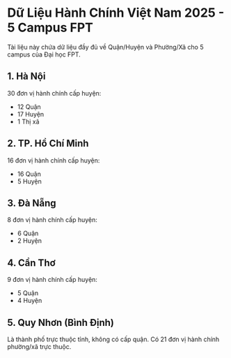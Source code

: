 # Dữ Liệu Hành Chính Việt Nam 2025 - 5 Campus FPT

Tài liệu này chứa dữ liệu đầy đủ về Quận/Huyện và Phường/Xã cho 5 campus của Đại học FPT.

## 1. Hà Nội
30 đơn vị hành chính cấp huyện:
- 12 Quận
- 17 Huyện  
- 1 Thị xã

## 2. TP. Hồ Chí Minh
16 đơn vị hành chính cấp huyện:
- 16 Quận
- 5 Huyện

## 3. Đà Nẵng
8 đơn vị hành chính cấp huyện:
- 6 Quận
- 2 Huyện

## 4. Cần Thơ
9 đơn vị hành chính cấp huyện:
- 5 Quận
- 4 Huyện

## 5. Quy Nhơn (Bình Định)
Là thành phố trực thuộc tỉnh, không có cấp quận. Có 21 đơn vị hành chính phường/xã trực thuộc.

